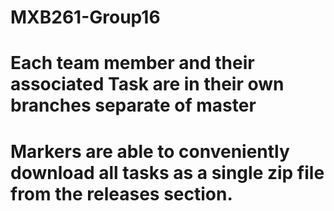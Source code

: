 # MXB261-Group16

# Each team member and their associated Task are in their own branches separate of master

# Markers are able to conveniently download all tasks as a single zip file from the releases section.
